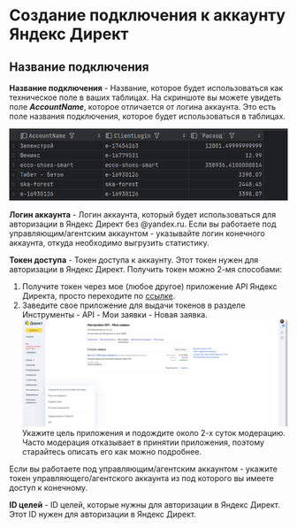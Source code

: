# Создание подключения к аккаунту Яндекс Директ

## Название подключения
**Название подключения** - Название, которое будет использоваться как техническое поле в ваших таблицах. 
На скриншоте вы можете увидеть поле ***AccountName***, которое отличается от логина аккаунта. 
Это есть поле названия подключения, которое будет использоваться в таблицах.

![пример](2024-11-27_15-35-09.png)

**Логин аккаунта** - Логин аккаунта, который будет использоваться для авторизации в Яндекс Директ без @yandex.ru.
Если вы работаете под управляющим/агентским аккаунтом - указывайте логин конечного аккаунта, откуда необходимо выгрузить статистику.

**Токен доступа** - Токен доступа к аккаунту. Этот токен нужен для авторизации в Яндекс Директ.
Получить токен можно 2-мя способами:
1. Получите токен через мое (любое другое) приложение API Яндекс Директа, просто переходите по [ссылке](https://oauth.yandex.ru/authorize?response_type=token&client_id=db0084b785964e89908f2b32e246f1de).
2. Заведите свое приложение для выдачи токенов в разделе Инструменты - API - Мои заявки - Новая заявка. 
![раздел с заявкой на новое приложение](2024-11-27_15-41-30.png)
Укажите цель приложения и подождите около 2-х суток модерацию. 
Часто модерация отказывает в принятии приложения, поэтому старайтесь описать его как можно подробнее.


Если вы работаете под управляющим/агентским аккаунтом - укажите токен управляющего/агентского аккаунта из под которого вы имеете доступ к конечному.


**ID целей** - ID целей, которые нужны для авторизации в Яндекс Директ. Этот ID нужен для авторизации в Яндекс Директ.
